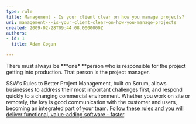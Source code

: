 ```yaml
---
type: rule
title: Management - Is your client clear on how you manage projects?
uri: management---is-your-client-clear-on-how-you-manage-projects
created: 2009-02-28T09:44:08.0000000Z
authors:
- id: 1
  title: Adam Cogan

---
```



There must always be **\*one\* **person who is responsible for the project getting into production. That person is the project manager.

SSW's Rules to Better Project Management, built on Scrum, allows businesses to address their most important challenges first, and respond quickly to a changing commercial environment. Whether you work on site or remotely, the key is good communication with the customer and users, becoming an integrated part of your team. [Follow these rules and you will deliver functional, value-adding software - faster](/rules "Rules to better Project Management").
       
